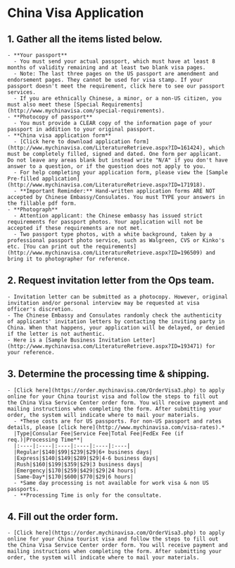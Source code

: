 # China Visa Application

## 1. Gather all the items listed below.
    - **Your passport**
      - You must send your actual passport, which must have at least 8 months of validity remaining and at least two blank visa pages. 
      - Note: The last three pages on the US passport are amendment and endorsement pages. They cannot be used for visa stamp. If your passport doesn't meet the requirement, click here to see our passport services.
      - If you are ethnically Chinese, a minor, or a non-US citizen, you must also meet these [Special Requirements](http://www.mychinavisa.com/special-requirements).
    - **Photocopy of passport**
      - You must provide a CLEAR copy of the information page of your passport in addition to your original passport. 
    - **China visa application form**
      - [Click here to download application form](http://www.mychinavisa.com/LiteratureRetrieve.aspx?ID=161424), which must be completely filled, signed and dated. One form per applicant. Do not leave any areas blank but instead write "N/A" if you don't have answer to a question, or if the question does not apply to you.
      - For help completing your application form, please view the [Sample Pre-filled application](http://www.mychinavisa.com/LiteratureRetrieve.aspx?ID=171918).
      - **Important Reminder:** Hand-written application forms ARE NOT accepted by Chinese Embassy/Consulates. You must TYPE your answers in the fillable pdf form.
    - **Photograph**
      - Attention applicant: the Chinese embassy has issued strict requirements for passport photos. Your application will not be accepted if these requirements are not met. 
      - Two passport type photos, with a white background, taken by a professional passport photo service, such as Walgreen, CVS or Kinko's etc. [You can print out the requirements](http://www.mychinavisa.com/LiteratureRetrieve.aspx?ID=196509) and bring it to photographer for reference.

## 2. Request invitation letter from the Ops team.
    - Invitation letter can be submitted as a photocopy. However, original invitation and/or personal interview may be requested at visa officer's discretion.
    - The Chinese Embassy and Consulates randomly check the authenticity of applicants' invitation letters by contacting the inviting party in China. When that happens, your application will be delayed, or denied if the letter is not authentic.
    - Here is a [Sample Business Invitation Letter](http://www.mychinavisa.com/LiteratureRetrieve.aspx?ID=193471) for your reference.
## 3. Determine the processing time & shipping.
    - [Click here](https://order.mychinavisa.com/OrderVisa3.php) to apply online for your China tourist visa and follow the steps to fill out the China Visa Service Center order form. You will receive payment and mailing instructions when completing the form. After submitting your order, the system will indicate where to mail your materials.
      - *These costs are for US passports. For non-US passport and rates details, please [click here](http://www.mychinavisa.com/visa-rates).*
      |Type|Consular Fee|Service Fee|Total Fee|FedEx Fee (if req.)|Processing Time**|  
      |:----|:----|:----|:----|:----|:----|
      |Regular|$140|$99|$239|$29|6+ business days|
      |Express|$140|$149|$289|$29|4-6 business days|
      |Rush|$160|$199|$359|$29|3 business days|
      |Emergency|$170|$259|$429|$29|24 hours|
      |Same-Day*|$170|$600|$770|$29|6 hours|
      - *Same day processing is not available for work visa & non US passports. 
      - **Processing Time is only for the consultate.
## 4. Fill out the order form.
    - [Click here](https://order.mychinavisa.com/OrderVisa3.php) to apply online for your China tourist visa and follow the steps to fill out the China Visa Service Center order form. You will receive payment and mailing instructions when completing the form. After submitting your order, the system will indicate where to mail your materials.